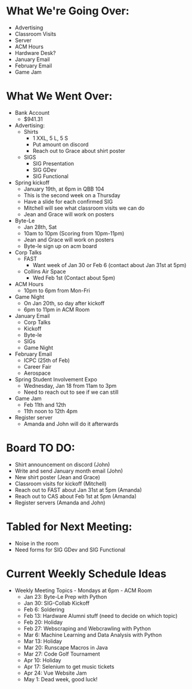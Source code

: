 # What We're Going Over:
- Advertising
- Classroom Visits
- Server 
- ACM Hours
- Hardware Desk?
- January Email
- February Email
- Game Jam

# What We Went Over:
- Bank Account
    - $941.31
- Advertising:
    - Shirts
        - 1 XXL, 5 L, 5 S
        - Put amount on discord
        - Reach out to Grace about shirt poster
    - SIGS
        - SIG Presentation
        - SIG GDev
        - SIG Functional
- Spring kickoff
    - January 19th, at 6pm in QBB 104
    - This is the second week on a Thursday
    - Have a slide for each confirmed SIG
    - Mitchell will see what classroom visits we can do
    - Jean and Grace will work on posters
- Byte-Le
    - Jan 28th, Sat
    - 10am to 10pm (Scoring from 10pm-11pm)
    - Jean and Grace will work on posters
    - Byte-le sign up on acm board
- Corp Talks
    - FAST
        - Want week of Jan 30 or Feb 6 (contact about Jan 31st at 5pm)
    - Collins Air Space
        - Wed Feb 1st (Contact about 5pm)
- ACM Hours
    - 10pm to 6pm from Mon-Fri
- Game Night
    - On Jan 20th, so day after kickoff
    - 6pm to 11pm in ACM Room
- January Email
    - Corp Talks
    - Kickoff
    - Byte-le
    - SIGs
    - Game Night
- February Email
    - ICPC (25th of Feb)
    - Career Fair 
    - Aerospace
- Spring Student Involvement Expo
    - Wednesday, Jan 18 from 11am to 3pm
    - Need to reach out to see if we can still 
- Game Jam
    - Feb 11th and 12th
    - 11th noon to 12th 4pm
- Register server
    - Amanda and John will do it afterwards

# Board TO DO: 
- Shirt announcement on discord (John)
- Write and send January month email (John)
- New shirt poster (Jean and Grace)
- Classroom visits for kickoff (Mitchell)
- Reach out to FAST about Jan 31st at 5pm (Amanda)
- Reach out to CAS about Feb 1st at 5pm (Amanda)
- Register servers (Amanda and John)

# Tabled for Next Meeting:
- Noise in the room
- Need forms for SIG GDev and SIG Functional

# Current Weekly Schedule Ideas
- Weekly Meeting Topics - Mondays at 6pm - ACM Room
    - Jan 23: Byte-Le Prep with Python
    - Jan 30: SIG-Collab Kickoff
    - Feb 6: Soldering
    - Feb 13: Hardware Alumni stuff (need to decide on which topic)
    - Feb 20: Holiday
    - Feb 27: Webscraping and Webcrawling with Python
    - Mar 6: Machine Learning and Data Analysis with Python
    - Mar 13: Holiday
    - Mar 20: Runscape Macros in Java
    - Mar 27: Code Golf Tournament
    - Apr 10: Holiday
    - Apr 17: Selenium to get music tickets
    - Apr 24: Vue Website Jam
    - May 1: Dead week, good luck!
